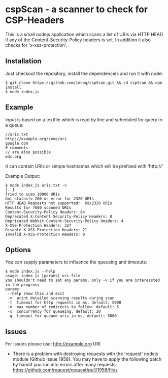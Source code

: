 # cspScan - a scanner to check for CSP-Headers

This is a small nodejs application which scans a list of URIs via HTTP HEAD if any of the Content-Security-Policy headers is set. In addition it also checks for 'x-xss-protection'.

## Installation

Just checkout the repository, install the dependencies and run it with node:

    $ git clone https://github.com/innoq/cspScan.git && cd cspScan && npm install
    $ node index.js

## Example

Input is based on a textfile which is read by line and scheduled for query in a queue:

    //uris.txt
    http://example.org/some/uri
    google.com
    # comments
    // are also possible
    w3c.org

It can contain URIs or simple hostnames which will be prefixed with 'http://'

Example Output:

    $ node index.js uris.txt -v
    [..]
    Tried to scan 10000 URIs
    Got status!= 200 or error for 2320 URIs
    HTTP HEAD Requests not supported:  69/2320 URIs
    Results for 7680 scanned URIs
    Content-Security-Policy Headers: 84
    Deprecated X-Content-Security-Policy Headers: 8
    Depricated Webkit Content-Security-Policy Headers: 4
    X-XSS-Protection Headers: 327
    Disable X-XSS-Protection Headers: 21
    Invalid X-XSS-Protection Headers: 0

## Options

You can supply parameters to influence the queueing and timeouts:

    $ node index.js --help
    usage: index.js [params] uri-file
    you shouldn't need to set any params, only -v if you are interessted in the progress
    params:
     --help show this and exit
     -v	 print detailed scanning results during scan
     -t	 timeout for http requests in ms. default: 5000
     -m	 max number of redirects to follow. default: 5
     -c	 concurrency for queueing. default: 20
     -q	 timeout for queued uris in ms. default: 5000

## Issues
For issues please use: http://example.org URI
* There is a problem with destroying requests with the 'request' nodejs module (Github Issue 1958).
You may have to apply the following patch by handif you run into errors after many requests: https://github.com/request/request/pull/1958/files
